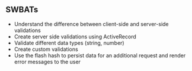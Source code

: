 ## SWBATs
- Understand the difference between client-side and server-side validations
- Create server side validations using ActiveRecord
- Validate different data types (string, number)
- Create custom validations
- Use the flash hash to persist data for an additional request and render error messages to the user